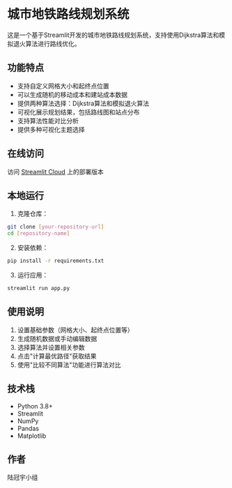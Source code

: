 # 城市地铁路线规划系统

这是一个基于Streamlit开发的城市地铁路线规划系统，支持使用Dijkstra算法和模拟退火算法进行路线优化。

## 功能特点

- 支持自定义网格大小和起终点位置
- 可以生成随机的移动成本和建站成本数据
- 提供两种算法选择：Dijkstra算法和模拟退火算法
- 可视化展示规划结果，包括路线图和站点分布
- 支持算法性能对比分析
- 提供多种可视化主题选择

## 在线访问

访问 [Streamlit Cloud](https://streamlit.io) 上的部署版本

## 本地运行

1. 克隆仓库：
```bash
git clone [your-repository-url]
cd [repository-name]
```

2. 安装依赖：
```bash
pip install -r requirements.txt
```

3. 运行应用：
```bash
streamlit run app.py
```

## 使用说明

1. 设置基础参数（网格大小、起终点位置等）
2. 生成随机数据或手动编辑数据
3. 选择算法并设置相关参数
4. 点击"计算最优路径"获取结果
5. 使用"比较不同算法"功能进行算法对比

## 技术栈

- Python 3.8+
- Streamlit
- NumPy
- Pandas
- Matplotlib

## 作者

陆冠宇小组 
